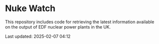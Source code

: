 # Nuke Watch

This repository includes code for retrieving the latest information available on the output of EDF nuclear power plants in the UK.

Last updated: 2025-02-07 04:12